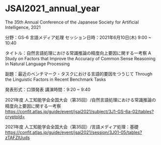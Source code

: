 # JSAI2021_annual_year
The 35th Annual Conference of the Japanese Society for Artificial Intelligence, 2021

分野：GS-6 言語メディア処理
セッション日時：2021年6月10日(木) 9:00 ~ 10:40

タイトル：自然言語処理における常識推論の精度向上要因に関する一考察
A Study on Factors that Improve the Accuracy of Common Sense Reasoning in Natural Language Processing

副題：最近のベンチマーク・タスクにおける言語的要因をつうじて
Through the Linguistic Factors in Recent Benchmark Tasks

発表形式：口頭発表
講演時間：9:20 ~ 9:40

2021年度 人工知能学会全国大会（第35回）/自然言語処理における常識推論の精度向上要因に関する一考察
https://confit.atlas.jp/guide/event/jsai2021/subject/3J1-GS-6a-02/tables?cryptoId=

2021年度 人工知能学会全国大会（第35回）/言語メディア処理：基礎
https://confit.atlas.jp/guide/event/jsai2021/session/3J01-05/tables?zTAFZIUuds
